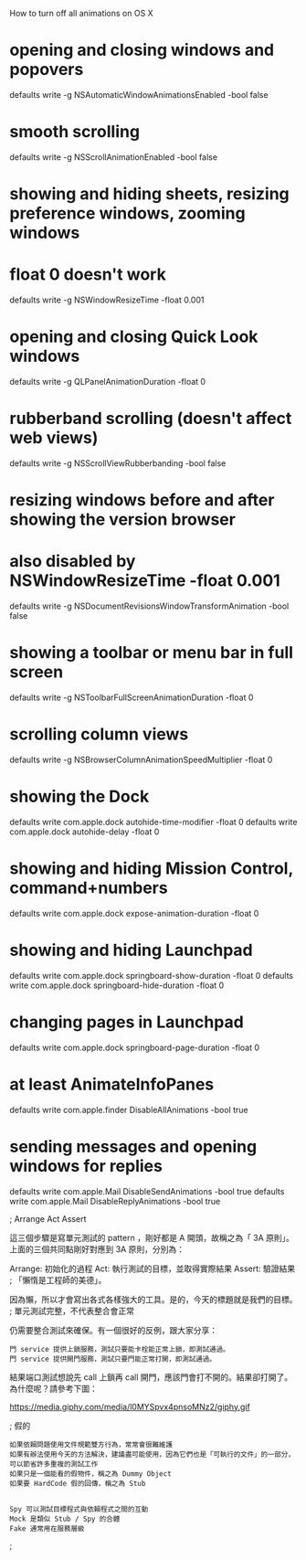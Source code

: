 How to turn off all animations on OS X

# opening and closing windows and popovers
defaults write -g NSAutomaticWindowAnimationsEnabled -bool false

# smooth scrolling
defaults write -g NSScrollAnimationEnabled -bool false

# showing and hiding sheets, resizing preference windows, zooming windows
# float 0 doesn't work
defaults write -g NSWindowResizeTime -float 0.001

# opening and closing Quick Look windows
defaults write -g QLPanelAnimationDuration -float 0

# rubberband scrolling (doesn't affect web views)
defaults write -g NSScrollViewRubberbanding -bool false

# resizing windows before and after showing the version browser
# also disabled by NSWindowResizeTime -float 0.001
defaults write -g NSDocumentRevisionsWindowTransformAnimation -bool false

# showing a toolbar or menu bar in full screen
defaults write -g NSToolbarFullScreenAnimationDuration -float 0

# scrolling column views
defaults write -g NSBrowserColumnAnimationSpeedMultiplier -float 0

# showing the Dock
defaults write com.apple.dock autohide-time-modifier -float 0
defaults write com.apple.dock autohide-delay -float 0

# showing and hiding Mission Control, command+numbers
defaults write com.apple.dock expose-animation-duration -float 0

# showing and hiding Launchpad
defaults write com.apple.dock springboard-show-duration -float 0
defaults write com.apple.dock springboard-hide-duration -float 0

# changing pages in Launchpad
defaults write com.apple.dock springboard-page-duration -float 0

# at least AnimateInfoPanes
defaults write com.apple.finder DisableAllAnimations -bool true

# sending messages and opening windows for replies
defaults write com.apple.Mail DisableSendAnimations -bool true
defaults write com.apple.Mail DisableReplyAnimations -bool true

;
Arrange Act Assert

這三個步驟是寫單元測試的 pattern ，剛好都是 A 開頭，故稱之為「 3A 原則」。上面的三個共同點剛好對應到 3A 原則，分別為：

 Arrange: 初始化的過程
 Act: 執行測試的目標，並取得實際結果
 Assert: 驗證結果
;
「懶惰是工程師的美德」。

因為懶，所以才會寫出各式各樣強大的工具。是的，今天的標題就是我們的目標。
;
單元測試完整，不代表整合會正常

仍需要整合測試來確保。有一個很好的反例，跟大家分享：

    門 service 提供上鎖服務，測試只要能卡栓能正常上鎖，即測試通過。
    門 service 提供開門服務，測試只要門能正常打開，即測試通過。

結果端口測試想說先 call 上鎖再 call 開門，應該門會打不開的。結果卻打開了。為什麼呢？請參考下圖：

https://media.giphy.com/media/l0MYSpvx4pnsoMNz2/giphy.gif

;
假的

    如果依賴問題使用文件規範雙方行為，常常會很難維護
    如果有辦法使用今天的方法解決，建議盡可能使用，因為它們也是「可執行的文件」的一部分，可以節省許多重複的測試工作
    如果只是一個能看的假物件，稱之為 Dummy Object
    如果要 HardCode 假的回傳，稱之為 Stub


    Spy 可以測試目標程式與依賴程式之間的互動
    Mock 是類似 Stub / Spy 的合體
    Fake 通常用在服務層級
;
